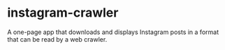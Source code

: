 # instagram-crawler
A one-page app that downloads and displays Instagram posts in a format that can be read by a web crawler.
